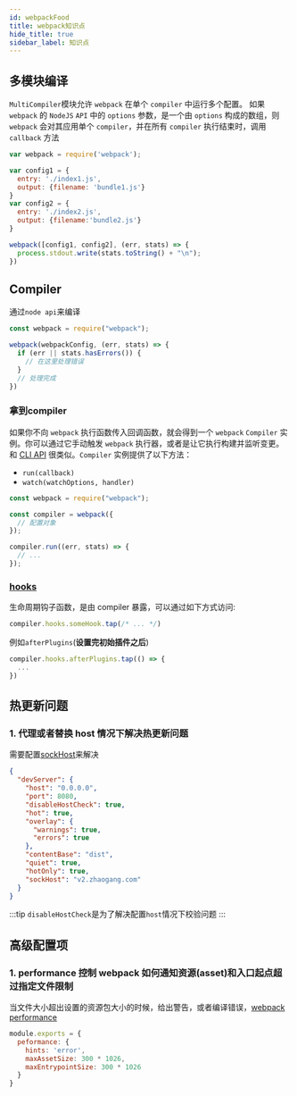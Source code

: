 ```yaml
---
id: webpackFood
title: webpack知识点
hide_title: true
sidebar_label: 知识点
---
```


## 多模块编译

`MultiCompiler`模块允许 `webpack` 在单个 `compiler` 中运行多个配置。 如果 `webpack` 的 `NodeJS` `API` 中的 `options` 参数，是一个由 `options` 构成的数组，则 `webpack` 会对其应用单个 `compiler`，并在所有 `compiler` 执行结束时，调用 `callback` 方法

```javascript {12}
var webpack = require('webpack');

var config1 = {
  entry: './index1.js',
  output: {filename: 'bundle1.js'}
}
var config2 = {
  entry: './index2.js',
  output: {filename:'bundle2.js'}
}

webpack([config1, config2], (err, stats) => {
  process.stdout.write(stats.toString() + "\n");
})
```

## Compiler

通过`node api`来编译

```javascript
const webpack = require("webpack");

webpack(webpackConfig, (err, stats) => {
  if (err || stats.hasErrors()) {
    // 在这里处理错误
  }
  // 处理完成
})
```

### 拿到compiler

如果你不向 `webpack` 执行函数传入回调函数，就会得到一个 `webpack` `Compiler` 实例。你可以通过它手动触发 `webpack` 执行器，或者是让它执行构建并监听变更。和 [CLI API](https://webpack.docschina.org/api/cli/)  很类似。`Compiler` 实例提供了以下方法：

- `run(callback)`
- `watch(watchOptions, handler)`

```javascript
const webpack = require("webpack");

const compiler = webpack({
  // 配置对象
});

compiler.run((err, stats) => {
  // ...
});
```

### [hooks](https://webpack.js.org/api/compiler-hooks/#hooks)

生命周期钩子函数，是由 compiler 暴露，可以通过如下方式访问:

```javascript
compiler.hooks.someHook.tap(/* ... */)
```

例如`afterPlugins`(**设置完初始插件之后**)

```javascript
compiler.hooks.afterPlugins.tap(() => {
  ...
})
```

## 热更新问题

### 1. 代理或者替换 host 情况下解决热更新问题

需要配置[sockHost](https://webpack.js.org/configuration/dev-server/#devserversockhost)来解决

```json {5,14}
{
  "devServer": {
    "host": "0.0.0.0",
    "port": 8080,
    "disableHostCheck": true,
    "hot": true,
    "overlay": {
      "warnings": true,
      "errors": true
    },
    "contentBase": "dist",
    "quiet": true,
    "hotOnly": true,
    "sockHost": "v2.zhaogang.com"
  }
}
```

:::tip
`disableHostCheck`是为了解决配置`host`情况下校验问题
:::

## 高级配置项

### 1. performance 控制 webpack 如何通知资源(asset)和入口起点超过指定文件限制

当文件大小超出设置的资源包大小的时候，给出警告，或者编译错误，[webpack performance](https://webpack.docschina.org/configuration/performance/)

```javascript
module.exports = {
  peformance: {
    hints: 'error',
    maxAssetSize: 300 * 1026,
    maxEntrypointSize: 300 * 1026
  }
}
```
